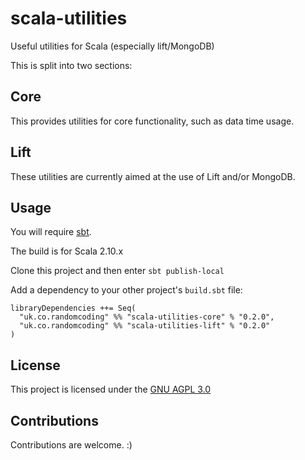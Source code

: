 scala-utilities
===============

Useful utilities for Scala (especially lift/MongoDB)

This is split into two sections:

## Core
This provides utilities for core functionality, such as data time usage.

## Lift
These utilities are currently aimed at the use of Lift and/or MongoDB.

## Usage
You will require [sbt](https://github.com/sbt/sbt).

The build is for Scala 2.10.x

Clone this project and then enter `sbt publish-local`

Add a dependency to your other project's `build.sbt` file:

```
libraryDependencies ++= Seq(
  "uk.co.randomcoding" %% "scala-utilities-core" % "0.2.0",
  "uk.co.randomcoding" %% "scala-utilities-lift" % "0.2.0"
)
```

## License
This project is licensed under the [GNU AGPL 3.0](http://www.gnu.org/licenses/agpl-3.0.html)

## Contributions
Contributions are welcome. :)

